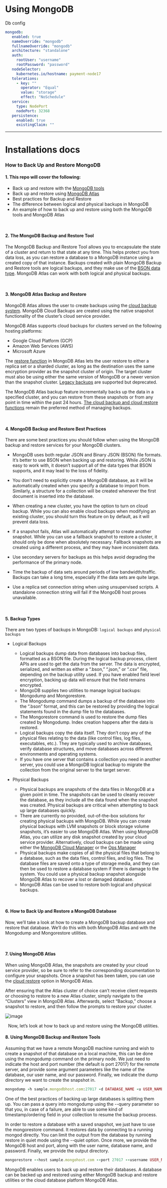 # Using MongoDB

 Db config
 ```yaml
 mongodb:
    enabled: true
    nameOverride: "mongodb"
    fullnameOverride: "mongodb"
    architecture: "standalone"
    auth:
      rootUser: "username"
      rootPassword: "password"
    nodeSelector:
      kubernetes.io/hostname: payment-node17
    tolerations:
      - key: ""
        operator: "Equal"
        value: "storage"
        effect: "NoSchedule"
    service:
      type: NodePort
      nodePort: 32368
    persistence:
      enabled: true
      existingClaim: ""
```

---

# Installations docs

### How to Back Up and Restore MongoDB
<!--
<details>
<summary><samp>&#9776;</samp> click to expand <Back Up and Restore MongoDB> </summary>
<br>
-->
#### 1. This repo will cover the following:
- Back up and restore with the [MongoDB tools](https://www.mongodb.com/docs/manual/tutorial/backup-and-restore-tools/?_ga=2.156187707.1254817124.1686623984-2025668380.1686623984)
- Back up and restore using [MongoDB Atlas](https://www.mongodb.com/docs/manual/core/backups/?_ga=2.156187707.1254817124.1686623984-2025668380.1686623984#back-up-with-atlas)
- Best practices for Backup and Restore
- The difference between logical and physical backups in MongoDB
- An example of how to back up and restore using both the MongoDB tools and MongoDB Atlas

<br>

#### 2. The MongoDB Backup and Restore Tool
The MongoDB Backup and Restore Tool allows you to encapsulate the state of a cluster and return to that state at any time. This helps protect you from data loss, as you can restore a database to a MongoDB instance using a created copy of that instance. Backups created with plain MongoDB Backup and Restore tools are logical backups, and they make use of the [BSON data type](https://www.mongodb.com/docs/manual/reference/bson-types/?_ga=2.202381713.1254817124.1686623984-2025668380.1686623984). MongoDB Atlas can work with both logical and physical backups.

<br>
  
#### 3. MongoDB Atlas Backup and Restore
MongoDB Atlas allows the user to create backups using the [cloud backup system](https://docs.atlas.mongodb.com/backup/cloud-backup/overview/?_ga=2.195385004.1254817124.1686623984-2025668380.1686623984). MongoDB Cloud Backups are created using the native snapshot functionality of the cluster’s cloud service provider.

MongoDB Atlas supports cloud backups for clusters served on the following hosting platforms:
- Google Cloud Platform (GCP)
- Amazon Web Services (AWS)
- Microsoft Azure

The [restore function](https://docs.atlas.mongodb.com/backup/cloud-backup/restore/?_ga=2.195385004.1254817124.1686623984-2025668380.1686623984) in MongoDB Atlas lets the user restore to either a replica set or a sharded cluster, as long as the destination uses the same encryption provider as the snapshot cluster of origin. The target cluster must also be using either the same version of MongoDB or a newer version than the snapshot cluster. [Legacy backups](https://docs.atlas.mongodb.com/backup/legacy-backup/overview/?_ga=2.121075336.1254817124.1686623984-2025668380.1686623984) are supported but deprecated.

The MongoDB Atlas backup feature incrementally backs up the data in a specified cluster, and you can restore from these snapshots or from any point in time within the past 24 hours. [The cloud backup and cloud restore functions](https://docs.atlas.mongodb.com/backup/cloud-backup/restore/?_ga=2.199014063.1254817124.1686623984-2025668380.1686623984) remain the preferred method of managing backups.

<br>

#### 4. MongoDB Backup and Restore Best Practices

There are some best practices you should follow when using the MongoDB backup and restore services for your MongoDB clusters.
- MongoDB uses both regular JSON and Binary JSON (BSON) file formats. It’s better to use BSON when backing up and restoring. While JSON is easy to work with, it doesn’t support all of the data types that BSON supports, and it may lead to the loss of fidelity.

- You don’t need to explicitly create a MongoDB database, as it will be automatically created when you specify a database to import from. Similarly, a structure for a collection will be created whenever the first document is inserted into the database.

- When creating a new cluster, you have the option to turn on cloud backup. While you can also enable cloud backups when modifying an existing cluster, you should turn this feature on by default, as it will prevent data loss.

- If a snapshot fails, Atlas will automatically attempt to create another snapshot. While you can use a fallback snapshot to restore a cluster, it should only be done when absolutely necessary. Fallback snapshots are created using a different process, and they may have inconsistent data.

- Use secondary servers for backups as this helps avoid degrading the performance of the primary node.

- Time the backup of data sets around periods of low bandwidth/traffic. Backups can take a long time, especially if the data sets are quite large.

- Use a replica set connection string when using unsupervised scripts. A standalone connection string will fail if the MongoDB host proves unavailable.

<br>

#### 5. Backup Types
There are two types of backups in MongoDB: `logical backups` and `physical backups`

- Logical Backups 
  - Logical backups dump data from databases into backup files, formatted as a BSON file. During the logical backup process, client APIs are used to get the data from the server. The data is encrypted, serialized, and written as either a “.bson,” “.json,” or “.csv” file, depending on the backup utility used. If you have enabled field level encryption, backing up data will ensure that the field remains encrypted.
  - MongoDB supplies two utilities to manage logical backups: Mongodump and Mongorestore.
  - The Mongodump command dumps a backup of the database into the “.bson” format, and this can be restored by providing the logical statements found in the dump file to the databases.
  - The Mongorestore command is used to restore the dump files created by Mongodump. Index creation happens after the data is restored.
  - Logical backups copy the data itself. They don’t copy any of the physical files relating to the data (like control files, log files, executables, etc.). They are typically used to archive databases, verify database structures, and move databases across different environments and operating systems.
  - If you have one server that contains a collection you need in another server, you could use a MongoDB logical backup to migrate the collection from the original server to the target server.

- Physical Backups
  - Physical backups are snapshots of the data files in MongoDB at a given point in time. The snapshots can be used to cleanly recover the database, as they include all the data found when the snapshot was created. Physical backups are critical when attempting to back up large databases quickly.
  - There are currently no provided, out-of-the-box solutions for creating physical backups with MongoDB. While you can create physical backups with LVM snapshots or block storage volume snapshots, it’s easier to use MongoDB Atlas. When using MongoDB Atlas, you can utilize any disk snapshot created by your cloud service provider. Alternatively, cloud backups can be made using either the [MongoDB Cloud Manager](https://www.mongodb.com/cloud/cloud-manager?tck=docs_server) or the [Ops Manager](https://docs.opsmanager.mongodb.com/current/?_ga=2.233733406.1254817124.1686623984-2025668380.1686623984)
  - Physical backups make copies of all the physical files that belong to a database, such as the data files, control files, and log files. The database files are saved onto a type of storage media, and they can then be used to restore a database system if there is damage to the system. You could use a physical backup snapshot alongside MongoDB Atlas to recover a lost or damaged database.
  - MongoDB Atlas can be used to restore both logical and physical backups.

<br>

#### 6. How to Back Up and Restore a MongoDB Database
Now, we’ll take a look at how to create a MongoDB backup database and restore that database. We’ll do this with both MongoDB Atlas and with the Mongodump and Mongorestore utilities.

<br>

#### 7. Using MongoDB Atlas
When using MongoDB Atlas, the snapshots are created by your cloud service provider, so be sure to refer to the corresponding documentation to configure your snapshots. Once a snapshot has been taken, you can use the [cloud restore](https://docs.atlas.mongodb.com/backup/cloud-backup/restore?_ga=2.132406542.1254817124.1686623984-2025668380.1686623984#std-label-restoration-cloud-provider-snapshot) option in MongoDB Atlas.

After ensuring that the Atlas cluster of choice can’t receive client requests or choosing to restore to a new Atlas cluster, simply navigate to the “Clusters” view in MongoDB Atlas. Afterwards, select “Backup,” choose a snapshot to restore, and then follow the prompts to restore your cluster.

![image](https://github.com/nnbaocuong99/Database/assets/100349044/ee846302-7685-46a1-963d-8f6379a52688)

<div align="center">  
  Now, let’s look at how to back up and restore using the MongoDB utilities.
  </div>






#### 8. Using MongoDB Backup and Restore Tools
Assuming that we have a remote MongoDB machine running and wish to create a snapshot of that database on a local machine, this can be done using the mongodump command on the primary node. We just need to indicate the host and port number (the default is port 27017) for the remote server, and provide some argument parameters like the name of the database, our user name, and our password. Finally, we indicate the dump directory we want to create the snapshot in.

```ruby
mongodump -h sample.mongodbhost.com:27017 -d DATABASE_NAME -u USER_NAME -p SAMPLE_PASSWORD -o ~/Desktop
```

One of the best practices of backing up large databases is splitting them up. You can pass a query into mongodump using the --query parameter so that you, in case of a failure, are able to use some kind of timestamp/ordering field in your collection to resume the backup process.

In order to restore a database with a saved snapshot, we just have to use the mongorestore command. It restores data by connecting to a running mongod directly. You can limit the output from the database by running restore in quiet mode using the --quiet option. Once more, we provide the MongoDB host and port, along with the user name, database name, and password. Finally, we provide the output directory.

```ruby
mongorestore --host sample.mongohost.com --port 27017 --username USER_NAME --password SAMPLE_PASSWORD --db DATABASE_NAME .
```
MongoDB enables users to back up and restore their databases. A database can be backed up and restored using either MongoDB backup and restore utilities or the cloud database platform MongoDB Atlas.

<!--
<br>
</details>
-->



